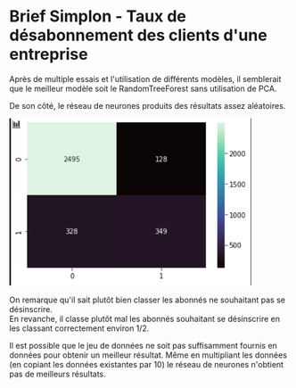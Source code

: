 # Brief Simplon - Taux de désabonnement des clients d'une entreprise

Après de multiple essais et l'utilisation de différents modèles, il semblerait que le meilleur modèle soit le RandomTreeForest sans utilisation de PCA.

De son côté, le réseau de neurones produits des résultats assez aléatoires.

![Matrice de Confusion](./confusion_matrix.png)

On remarque qu'il sait plutôt bien classer les abonnés ne souhaitant pas se désinscrire.  
En revanche, il classe plutôt mal les abonnés souhaitant se désinscrire en les classant correctement environ 1/2.

Il est possible que le jeu de données ne soit pas suffisamment fournis en données pour obtenir un meilleur résultat.
Même en multipliant les données (en copiant les données existantes par 10) le réseau de neurones n'obtient pas de meilleurs résultats.  


